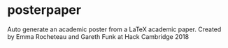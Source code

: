 # posterpaper
Auto generate an academic poster from a LaTeX academic paper. 
Created by Emma Rocheteau and Gareth Funk at Hack Cambridge 2018
